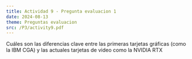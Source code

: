 ```yaml
---
title: Actividad 9 - Pregunta evaluacion 1
date: 2024-08-13
theme: Preguntas evaluacion 
src: /P3/activity9.pdf
---
```

Cuáles son las diferencias clave entre las primeras tarjetas gráficas (como la IBM CGA) y las actuales tarjetas de video como la NVIDIA RTX
